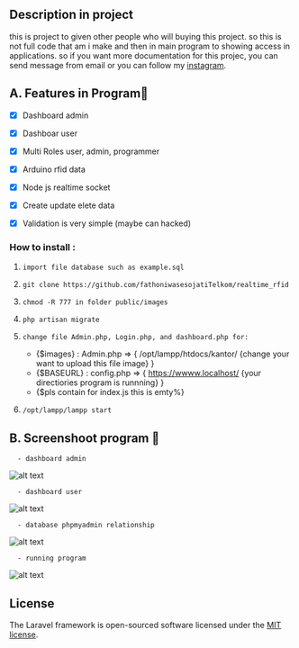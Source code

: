 ## Description in project
this is project to given other people who will buying this project. so this is not full code that am i make and then in main program to showing access in applications. so if you want more documentation for this projec, you can send message from email or you can follow my [instagram](https://www.instagram.com/vha_1337/).

## A. Features in Program🚀

- [x] Dashboard admin
- [x] Dashboar user
- [x] Multi Roles user, admin, programmer
- [x] Arduino rfid data 
- [x] Node js realtime socket
- [x] Create update elete data
- [x] Validation is very simple (maybe can hacked)


### How to install :

1. `import file database such as example.sql`
2. `git clone https://github.com/fathoniwasesojatiTelkom/realtime_rfid`
3. `chmod -R 777 in folder public/images`
4. `php artisan migrate`
5. `change file Admin.php, Login.php, and dashboard.php for:`

      - {$images}        : Admin.php       => { /opt/lampp/htdocs/kantor/ {change your want to upload this file image} }
      - {$BASEURL}       : config.php      => { https://wwww.localhost/ {your directiories program is runnning} }
      - {$pls contain for index.js this is emty%}

6. `/opt/lampp/lampp start`


## B. Screenshoot program 🚀
      
      - dashboard admin
      
![alt text](https://github.com/fathoniwasesojatiTelkom/realtime_rfid/blob/master/img/tugas2.png)
      
      - dashboard user
      
![alt text](https://github.com/fathoniwasesojatiTelkom/realtime_rfid/blob/master/img/tugas4.png)
      
      - database phpmyadmin relationship     
      
![alt text](https://github.com/fathoniwasesojatiTelkom/realtime_rfid/blob/master/img/tugas1.png)
      
      - running program      
      
![alt text](https://github.com/fathoniwasesojatiTelkom/realtime_rfid/blob/master/img/tugas5.png)
      
## License

The Laravel framework is open-sourced software licensed under the [MIT license](https://opensource.org/licenses/MIT).

